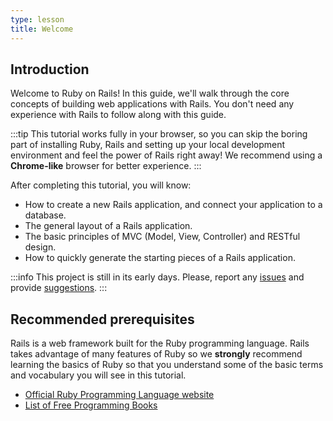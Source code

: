```yaml
---
type: lesson
title: Welcome
---
```


Introduction
------------

Welcome to Ruby on Rails! In this guide, we'll walk through the core concepts of
building web applications with Rails. You don't need any experience with Rails
to follow along with this guide.

:::tip
This tutorial works fully in your browser, so you can skip the boring part of installing Ruby, Rails and setting up your local development environment and feel the power of Rails right away! We recommend using a **Chrome-like** browser for better experience.
:::

After completing this tutorial, you will know:
- How to create a new Rails application, and connect your application to a database.
- The general layout of a Rails application.
- The basic principles of MVC (Model, View, Controller) and RESTful design.
- How to quickly generate the starting pieces of a Rails application.

:::info
This project is still in its early days. Please, report any [issues](https://github.com/evilmartians/rails-tutorial/issues) and provide [suggestions](https://github.com/evilmartians/rails-tutorial/discussions).
:::

## Recommended prerequisites

Rails is a web framework built for the Ruby programming language. Rails takes
advantage of many features of Ruby so we **strongly** recommend learning the
basics of Ruby so that you understand some of the basic terms and vocabulary you
will see in this tutorial.

- [Official Ruby Programming Language website](https://www.ruby-lang.org/en/documentation/)
- [List of Free Programming Books](https://github.com/EbookFoundation/free-programming-books/blob/main/books/free-programming-books-langs.md#ruby)
